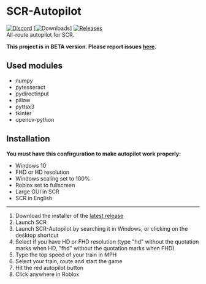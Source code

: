 # SCR-Autopilot
[![Discord](https://img.shields.io/discord/806191973362040893.svg?label=&logo=discord&logoColor=ffffff&color=7389D8&labelColor=6A7EC1)](https://discord.gg/jtQ2R8cxWq)
[![Downloads](https://img.shields.io/github/downloads/maty-mt/scr-autopilot/total)]
[![Releases](https://img.shields.io/github/v/release/maty-mt/scr-autopilot)](https://github.com/MaTY-MT/scr-autopilot/releases)
<br>
All-route autopilot for SCR.

**This project is in BETA version. Please report issues [here](https://github.com/MaTY-MT/scr-autopilot/issues).**
## Used modules

 - numpy
 - pytesseract
 - pydirectinput
 - pillow
 - pyttsx3
 - tkinter
 - opencv-python

## Installation
**You must have this confirguration to make autopilot work properly:**

 - Windows 10
 - FHD or HD resolution
 - Windows scaling set to 100%
 - Roblox set to fullscreen
 - Large GUI in SCR
 - SCR in English

-----
 1. Download the installer of the [latest release](https://github.com/MaTY-MT/scr-autopilot/releases)
 2. Launch SCR
 3. Launch SCR-Autopilot by searching it in Windows, or clicking on the desktop shortcut
 4. Select if you have HD or FHD resolution (type "hd" without the quotation marks when HD, "fhd" without the quotation marks when FHD)
 5. Type the top speed of your train in MPH
 6. Select your train, route and start the game
 7. Hit the red autopilot button
 8. Click anywhere in Roblox

